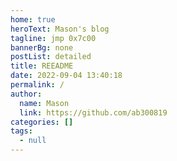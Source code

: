 ```yaml
---
home: true
heroText: Mason's blog
tagline: jmp 0x7c00
bannerBg: none
postList: detailed
title: REEADME
date: 2022-09-04 13:40:18
permalink: /
author: 
  name: Mason
  link: https://github.com/ab300819
categories: []
tags: 
  - null
---
```

